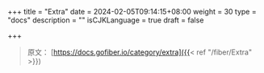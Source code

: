 +++
title = "Extra"
date = 2024-02-05T09:14:15+08:00
weight = 30
type = "docs"
description = ""
isCJKLanguage = true
draft = false

+++

> 原文： [https://docs.gofiber.io/category/extra]({{< ref "/fiber/Extra" >}})
